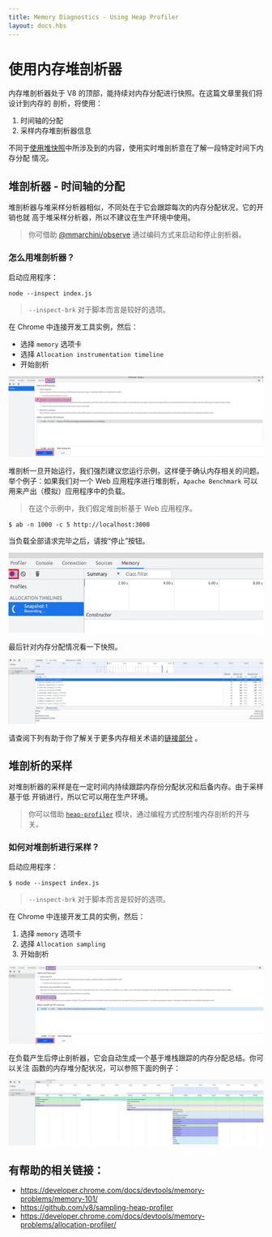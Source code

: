 ```yaml
---
title: Memory Diagnostics - Using Heap Profiler
layout: docs.hbs
---
```


# 使用内存堆剖析器

内存堆剖析器处于 V8 的顶部，能持续对内存分配进行快照。在这篇文章里我们将设计到内存的
剖析，将使用：

1. 时间轴的分配
2. 采样内存堆剖析器信息

不同于[使用堆快照][]中所涉及到的内容，使用实时堆剖析意在了解一段特定时间下内存分配
情况。

## 堆剖析器 - 时间轴的分配

堆剖析器与堆采样分析器相似，不同处在于它会跟踪每次的内存分配状况，它的开销也就
高于堆采样分析器，所以不建议在生产环境中使用。

> 你可借助 [@mmarchini/observe][] 通过编码方式来启动和停止剖析器。

### 怎么用堆剖析器？

启动应用程序：

```console
node --inspect index.js
```

> `--inspect-brk` 对于脚本而言是较好的选项。

在 Chrome 中连接开发工具实例，然后：

* 选择 `memory` 选项卡
* 选择 `Allocation instrumentation timeline`
* 开始剖析

![堆剖析器步骤 1][heap profiler tutorial 1]

堆剖析一旦开始运行，我们强烈建议您运行示例，这样便于确认内存相关的问题。
举个例子：如果我们对一个 Web 应用程序进行堆剖析，`Apache Benchmark` 
可以用来产出（模拟）应用程序中的负载。

> 在这个示例中，我们假定堆剖析基于 Web 应用程序。

```console
$ ab -n 1000 -c 5 http://localhost:3000
```

当负载全部请求完毕之后，请按“停止”按钮。

![堆剖析器步骤 2][heap profiler tutorial 2]

最后针对内存分配情况看一下快照。

![堆剖析器步骤 3][heap profiler tutorial 3]

请查阅下列有助于你了解关于更多内存相关术语的[链接部分](#useful-links) 。

## 堆剖析的采样

对堆剖析器的采样是在一定时间内持续跟踪内存份分配状况和后备内存。由于采样基于低
开销进行，所以它可以用在生产环境。

> 你可以借助 [`heap-profiler`][] 模块，通过编程方式控制堆内存剖析的开与关。

### 如何对堆剖析进行采样？

启动应用程序：

```console
$ node --inspect index.js
```

> `--inspect-brk` 对于脚本而言是较好的选项。

在 Chrome 中连接开发工具的实例，然后：

1. 选择 `memory` 选项卡
2. 选择 `Allocation sampling`
3. 开始剖析

![堆剖析器步骤 4][heap profiler tutorial 4]

在负载产生后停止剖析器，它会自动生成一个基于堆栈跟踪的内存分配总结。你可以关注
函数的内存堆分配状况，可以参照下面的例子：

![堆剖析器步骤 5][heap profiler tutorial 5]

## 有帮助的相关链接：

* https://developer.chrome.com/docs/devtools/memory-problems/memory-101/
* https://github.com/v8/sampling-heap-profiler
* https://developer.chrome.com/docs/devtools/memory-problems/allocation-profiler/

[使用堆快照]: /zh-cn/docs/guides/diagnostics/memory/using-heap-snapshot/
[@mmarchini/observe]: https://www.npmjs.com/package/@mmarchini/observe
[`heap-profiler`]: https://www.npmjs.com/package/heap-profile
[heap profiler tutorial 1]: /static/images/docs/guides/diagnostics/heap-profiler-tutorial-1.png
[heap profiler tutorial 2]: /static/images/docs/guides/diagnostics/heap-profiler-tutorial-2.png
[heap profiler tutorial 3]: /static/images/docs/guides/diagnostics/heap-profiler-tutorial-3.png
[heap profiler tutorial 4]: /static/images/docs/guides/diagnostics/heap-profiler-tutorial-4.png
[heap profiler tutorial 5]: /static/images/docs/guides/diagnostics/heap-profiler-tutorial-5.png
